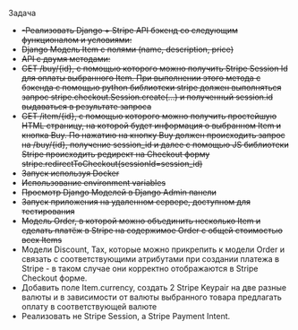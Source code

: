 Задача
- ~~-Реализовать Django + Stripe API бэкенд со следующим функционалом и условиями:~~
- ~~Django Модель Item с полями (name, description, price)~~
- ~~API с двумя методами:~~
- ~~GET /buy/{id}, c помощью которого можно получить Stripe Session Id для оплаты выбранного Item. При выполнении этого метода c бэкенда с помощью python библиотеки stripe должен выполняться запрос stripe.checkout.Session.create(...) и полученный session.id выдаваться в результате запроса~~
- ~~GET /item/{id}, c помощью которого можно получить простейшую HTML страницу, на которой будет информация о выбранном Item и кнопка Buy. По нажатию на кнопку Buy должен происходить запрос на /buy/{id}, получение session_id и далее с помощью JS библиотеки Stripe происходить редирект на Checkout форму stripe.redirectToCheckout(sessionId=session_id)~~
- ~~Запуск используя Docker~~
- ~~Использование environment variables~~
- ~~Просмотр Django Моделей в Django Admin панели~~
- ~~Запуск приложения на удаленном сервере, доступном для тестирования~~
- ~~Модель Order, в которой можно объединить несколько Item и сделать платёж в Stripe на содержимое Order c общей стоимостью всех Items~~
- 	Модели Discount, Tax, которые можно прикрепить к модели Order и связать с соответствующими атрибутами при создании платежа в Stripe - в таком случае они корректно отображаются в Stripe Checkout форме.
- 	Добавить поле Item.currency, создать 2 Stripe Keypair на две разные валюты и в зависимости от валюты выбранного товара предлагать оплату в соответствующей валюте
- 	Реализовать не Stripe Session, а Stripe Payment Intent.
